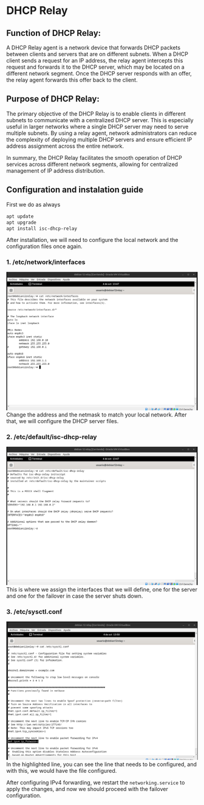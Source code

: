 # DHCP Relay
## Function of DHCP Relay:
A DHCP Relay agent is a network device that forwards DHCP packets between clients and servers that are on different subnets. When a DHCP client sends a request for an IP address, the relay agent intercepts this request and forwards it to the DHCP server, which may be located on a different network segment. Once the DHCP server responds with an offer, the relay agent forwards this offer back to the client.

## Purpose of DHCP Relay:
The primary objective of the DHCP Relay is to enable clients in different subnets to communicate with a centralized DHCP server. This is especially useful in larger networks where a single DHCP server may need to serve multiple subnets. By using a relay agent, network administrators can reduce the complexity of deploying multiple DHCP servers and ensure efficient IP address assignment across the entire network.

In summary, the DHCP Relay facilitates the smooth operation of DHCP services across different network segments, allowing for centralized management of IP address distribution.

## Configuration and instalation guide
First we do as always
```
apt update
apt upgrade
apt install isc-dhcp-relay
```
After installation, we will need to configure the local network and the configuration files once again.

### 1. /etc/network/interfaces
![img](/img/Net-relay.png)
Change the address and the netmask to match your local network. After that, we will configure the DHCP server files.
### 2. /etc/default/isc-dhcp-relay
![img](/img/relay-config.png)
This is where we assign the interfaces that we will define, one for the server and one for the failover in case the server shuts down.
### 3. /etc/sysctl.conf
![img](/img/ipforwarding.png)
In the highlighted line, you can see the line that needs to be configured, and with this, we would have the file configured.

After configuring IPv4 forwarding, we restart the `networking.service` to apply the changes, and now we should proceed with the failover configuration.

